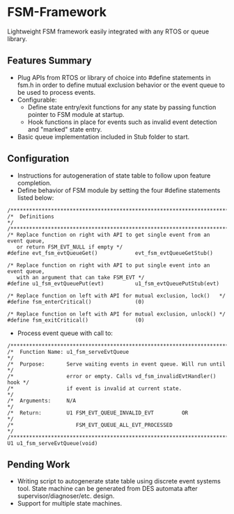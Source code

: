 # FSM-Framework
Lightweight FSM framework easily integrated with any RTOS or queue library.

## Features Summary
* Plug APIs from RTOS or library of choice into #define statements in fsm.h in order to define mutual exclusion behavior or the event queue to be used to process events. 
* Configurable:
  * Define state entry/exit functions for any state by passing function pointer to FSM module at startup.
  * Hook functions in place for events such as invalid event detection and "marked" state entry.
* Basic queue implementation included in Stub folder to start.

## Configuration
* Instructions for autogeneration of state table to follow upon feature completion.
* Define behavior of FSM module by setting the four #define statements listed below:
```
/*************************************************************************/
/*  Definitions                                                          */
/*************************************************************************/
/* Replace function on right with API to get single event from an event queue,
   or return FSM_EVT_NULL if empty */
#define evt_fsm_evtQueueGet()            evt_fsm_evtQueueGetStub()

/* Replace function on right with API to put single event into an event queue,
   with an argument that can take FSM_EVT */
#define u1_fsm_evtQueuePut(evt)          u1_fsm_evtQueuePutStub(evt)

/* Replace function on left with API for mutual exclusion, lock()   */
#define fsm_enterCritical()              (0)

/* Replace function on left with API for mutual exclusion, unlock() */
#define fsm_exitCritical()               (0)
  ```
* Process event queue with call to:
```
/*************************************************************************/
/*  Function Name: u1_fsm_serveEvtQueue                                  */
/*  Purpose:       Serve waiting events in event queue. Will run until   */
/*                 error or empty. Calls vd_fsm_invalidEvtHandler() hook */
/*                 if event is invalid at current state.                 */
/*  Arguments:     N/A                                                   */
/*  Return:        U1 FSM_EVT_QUEUE_INVALID_EVT         OR               */
/*                    FSM_EVT_QUEUE_ALL_EVT_PROCESSED                    */
/*************************************************************************/
U1 u1_fsm_serveEvtQueue(void)
```

## Pending Work
* Writing script to autogenerate state table using discrete event systems tool. State machine can be generated from DES automata after supervisor/diagnoser/etc. design.
* Support for multiple state machines.
